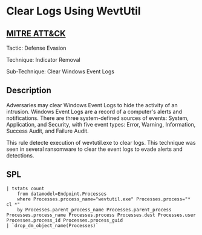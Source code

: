 # Clear Logs Using WevtUtil

## [MITRE ATT&CK](https://attack.mitre.org/techniques/T1070/001/)
Tactic: Defense Evasion

Technique: Indicator Removal

Sub-Technique: Clear Windows Event Logs

## Description
Adversaries may clear Windows Event Logs to hide the activity of an intrusion. Windows Event Logs are a record of a computer's alerts and notifications. There are three system-defined sources of events: System, Application, and Security, with five event types: Error, Warning, Information, Success Audit, and Failure Audit.

This rule detecte execution of wevtutil.exe to clear logs. This technique was seen in several ransomware to clear the event logs to evade alerts and detections.

## SPL
```spl
| tstats count
    from datamodel=Endpoint.Processes
    where Processes.process_name="wevtutil.exe" Processes.process="* cl *"
    by Processes.parent_process_name Processes.parent_process Processes.process_name Processes.process Processes.dest Processes.user Processes.process_id Processes.process_guid
| `drop_dm_object_name(Processes)`
```